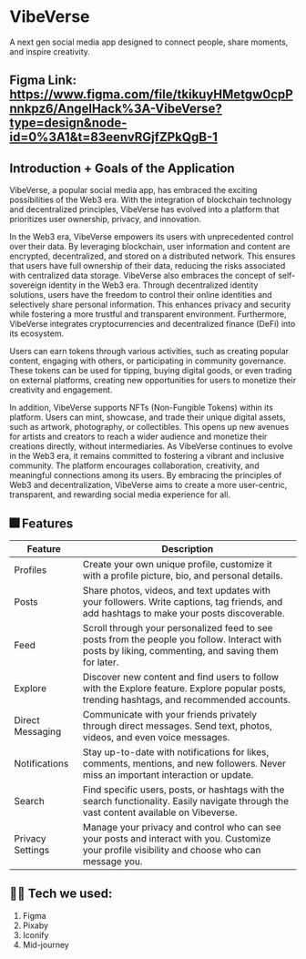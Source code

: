 # VibeVerse
A next gen social media app designed to connect people, share moments, and inspire creativity.

## Figma Link: https://www.figma.com/file/tkikuyHMetgw0cpPnnkpz6/AngelHack%3A-VibeVerse?type=design&node-id=0%3A1&t=83eenvRGjfZPkQgB-1

## Introduction + Goals of the Application
VibeVerse, a popular social media app, has embraced the exciting possibilities of the Web3 era. With the integration of blockchain technology and decentralized principles, VibeVerse has evolved into a platform that prioritizes user ownership, privacy, and innovation. 

In the Web3 era, VibeVerse empowers its users with unprecedented control over their data. By leveraging blockchain, user information and content are encrypted, decentralized, and stored on a distributed network. This ensures that users have full ownership of their data, reducing the risks associated with centralized data storage. VibeVerse also embraces the concept of self-sovereign identity in the Web3 era. Through decentralized identity solutions, users have the freedom to control their online identities and selectively share personal information. This enhances privacy and security while fostering a more trustful and transparent environment. Furthermore, VibeVerse integrates cryptocurrencies and decentralized finance (DeFi) into its ecosystem. 

Users can earn tokens through various activities, such as creating popular content, engaging with others, or participating in community governance. These tokens can be used for tipping, buying digital goods, or even trading on external platforms, creating new opportunities for users to monetize their creativity and engagement.

In addition, VibeVerse supports NFTs (Non-Fungible Tokens) within its platform. Users can mint, showcase, and trade their unique digital assets, such as artwork, photography, or collectibles. This opens up new avenues for artists and creators to reach a wider audience and monetize their creations directly, without intermediaries. As VibeVerse continues to evolve in the Web3 era, it remains committed to fostering a vibrant and inclusive community. The platform encourages collaboration, creativity, and meaningful connections among its users. By embracing the principles of Web3 and decentralization, VibeVerse aims to create a more user-centric, transparent, and rewarding social media experience for all.

## 🎆 Features

| Feature | Description |
| ----------- | ----------- |
| Profiles | Create your own unique profile, customize it with a profile picture, bio, and personal details. |
| Posts | Share photos, videos, and text updates with your followers. Write captions, tag friends, and add hashtags to make your posts discoverable. |
| Feed | Scroll through your personalized feed to see posts from the people you follow. Interact with posts by liking, commenting, and saving them for later. |
| Explore | Discover new content and find users to follow with the Explore feature. Explore popular posts, trending hashtags, and recommended accounts. |
| Direct Messaging | Communicate with your friends privately through direct messages. Send text, photos, videos, and even voice messages. |
| Notifications | Stay up-to-date with notifications for likes, comments, mentions, and new followers. Never miss an important interaction or update. |
| Search | Find specific users, posts, or hashtags with the search functionality. Easily navigate through the vast content available on Vibeverse. |
| Privacy Settings | Manage your privacy and control who can see your posts and interact with you. Customize your profile visibility and choose who can message you. |

## 🧑‍💻 Tech we used:
1. Figma
2. Pixaby
3. Iconify
4. Mid-journey
